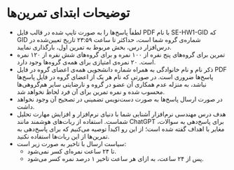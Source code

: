 # توضیحات ابتدای تمرین‌ها

- لطفاً پاسخ‌ها را به صورت تایپ ‌شده در قالب فایل PDF با نام SE-HW1-GID که GID شماره‌ی گروه شما است، حداکثر تا ساعت ۲۳:۵۹ تاریخ تعیین‌شده در درس‌افزار درس، بخش مربوط به تمرین اول، بارگذاری نمایید.
- تمرین برای گروه‌های پنج نفره از ۱۰۰ نمره و برای گروه‌های شش نفره از ۱۲۰ نمره است. ۲۰ نمره‌ی امتیازی برای همه‌ی گروه‌ها وجود دارد.
- ذکر نام و نام خانوادگی به همراه شماره دانشجویی همه‌ی اعضای گروه در فایل PDF پاسخ‌ها ضروری است. در صورتی که نام هر یک از اعضای گروه در فایل پاسخ‌ها نباشد، به منزله عدم همکاری آن عضو در گروه و نارضایتی سایر هم‌گروهی‌ها محسوب شده و نمره تمرین برای آن فرد لحاظ نخواهد شد.
- در صورت ارسال پاسخ‌ها به صورت دست‌نویس تضمینی در تصحیح آن وجود نخواهد داشت.
- هدف درس مهندسی نرم‌افزار آشنایی شما با دنیای نرم‌افزار و افزایش مهارت تحلیل شماست. استفاده از ربات‌های هوشمند مانند ChatGPT برای پاسخ‌دهی به سوالات، مغایر با اهداف گفته شده است؛ از این رو اکیداً توصیه می‌کنیم که برای پاسخ‌دهی به تمرین‌ها از این ربات‌ها استفاده نکنید.
- سیاست ارسال با تاخیر به صورت زیر است:
  - تا ۲۴ ساعت نمره‌ای کسر نمی‌شود.
  - پس از ۲۴ ساعت، به ازای هر ساعت تاخیر ۱ درصد نمره کسر می‌شود.
